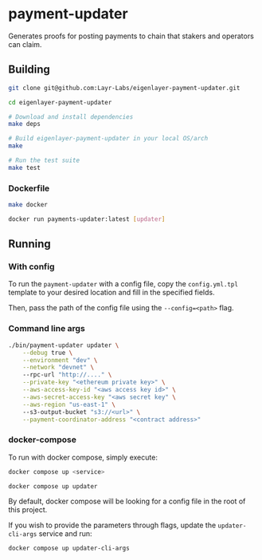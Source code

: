 # payment-updater

Generates proofs for posting payments to chain that stakers and operators can claim.

## Building

```bash
git clone git@github.com:Layr-Labs/eigenlayer-payment-updater.git

cd eigenlayer-payment-updater

# Download and install dependencies
make deps

# Build eigenlayer-payment-updater in your local OS/arch
make

# Run the test suite
make test
```

### Dockerfile

```bash
make docker

docker run payments-updater:latest [updater]
```

## Running

### With config

To run the `payment-updater` with a config file, copy the `config.yml.tpl` template to your desired location and fill in the specified fields.

Then, pass the path of the config file using the `--config=<path>` flag.

### Command line args

```bash
./bin/payment-updater updater \
    --debug true \
    --environment "dev" \
    --network "devnet" \ 
    --rpc-url "http://...." \
    --private-key "<ethereum private key>" \
    --aws-access-key-id "<aws access key id>" \
    --aws-secret-access-key "<aws secret key" \
    --aws-region "us-east-1" \ 
    --s3-output-bucket "s3://<url>" \
    --payment-coordinator-address "<contract address>"
```

### docker-compose

To run with docker compose, simply execute:

```bash
docker compose up <service>

docker compose up updater
```

By default, docker compose will be looking for a config file in the root of this project.

If you wish to provide the parameters through flags, update the `updater-cli-args` service and run:

```bash
docker compose up updater-cli-args
```
